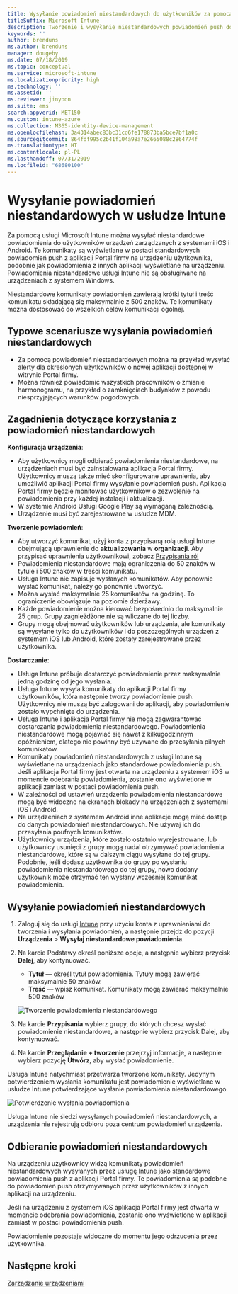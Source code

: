 ```yaml
---
title: Wysyłanie powiadomień niestandardowych do użytkowników za pomocą usługi Microsoft Intune
titleSuffix: Microsoft Intune
description: Tworzenie i wysyłanie niestandardowych powiadomień push do użytkowników urządzeń z systemami iOS i Android przy użyciu usługi Intune
keywords: ''
author: brenduns
ms.author: brenduns
manager: dougeby
ms.date: 07/18/2019
ms.topic: conceptual
ms.service: microsoft-intune
ms.localizationpriority: high
ms.technology: ''
ms.assetid: ''
ms.reviewer: jinyoon
ms.suite: ems
search.appverid: MET150
ms.custom: intune-azure
ms.collection: M365-identity-device-management
ms.openlocfilehash: 3a4314abec83bc31cd6fe178873ba5bce7bf1a0c
ms.sourcegitcommit: 864fdf995c2b41f104a98a7e2665088c2864774f
ms.translationtype: HT
ms.contentlocale: pl-PL
ms.lasthandoff: 07/31/2019
ms.locfileid: "68680100"
---
```

# <a name="send-custom-notifications-in-intune"></a>Wysyłanie powiadomień niestandardowych w usłudze Intune  

Za pomocą usługi Microsoft Intune można wysyłać niestandardowe powiadomienia do użytkowników urządzeń zarządzanych z systemami iOS i Android. Te komunikaty są wyświetlane w postaci standardowych powiadomień push z aplikacji Portal firmy na urządzeniu użytkownika, podobnie jak powiadomienia z innych aplikacji wyświetlane na urządzeniu. Powiadomienia niestandardowe usługi Intune nie są obsługiwane na urządzeniach z systemem Windows.   

Niestandardowe komunikaty powiadomień zawierają krótki tytuł i treść komunikatu składającą się maksymalnie z 500 znaków. Te komunikaty można dostosować do wszelkich celów komunikacji ogólnej.

## <a name="common-scenarios-for-sending-custom-notifications"></a>Typowe scenariusze wysyłania powiadomień niestandardowych  

- Za pomocą powiadomień niestandardowych można na przykład wysyłać alerty dla określonych użytkowników o nowej aplikacji dostępnej w witrynie Portal firmy.  
- Można również powiadomić wszystkich pracowników o zmianie harmonogramu, na przykład o zamknięciach budynków z powodu niesprzyjających warunków pogodowych.  

## <a name="considerations-for-using-custom-notifications"></a>Zagadnienia dotyczące korzystania z powiadomień niestandardowych  

**Konfiguracja urządzenia**:  
- Aby użytkownicy mogli odbierać powiadomienia niestandardowe, na urządzeniach musi być zainstalowana aplikacja Portal firmy. Użytkownicy muszą także mieć skonfigurowane uprawnienia, aby umożliwić aplikacji Portal firmy wysyłanie powiadomień push. Aplikacja Portal firmy będzie monitować użytkowników o zezwolenie na powiadomienia przy każdej instalacji i aktualizacji.  
- W systemie Android Usługi Google Play są wymaganą zależnością.  
- Urządzenie musi być zarejestrowane w usłudze MDM.

**Tworzenie powiadomień**:  
- Aby utworzyć komunikat, użyj konta z przypisaną rolą usługi Intune obejmującą uprawnienie do **aktualizowania** w **organizacji**. Aby przypisać uprawnienia użytkownikowi, zobacz [Przypisania ról](role-based-access-control.md#role-assignments)  
- Powiadomienia niestandardowe mają ograniczenia do 50 znaków w tytule i 500 znaków w treści komunikatu.  
- Usługa Intune nie zapisuje wysłanych komunikatów. Aby ponownie wysłać komunikat, należy go ponownie utworzyć.  
- Można wysłać maksymalnie 25 komunikatów na godzinę. To ograniczenie obowiązuje na poziomie dzierżawy.  
- Każde powiadomienie można kierować bezpośrednio do maksymalnie 25 grup. Grupy zagnieżdżone nie są wliczane do tej liczby.  
- Grupy mogą obejmować użytkowników lub urządzenia, ale komunikaty są wysyłane tylko do użytkowników i do poszczególnych urządzeń z systemem iOS lub Android, które zostały zarejestrowane przez użytkownika.  

**Dostarczanie**:  
- Usługa Intune próbuje dostarczyć powiadomienie przez maksymalnie jedną godzinę od jego wysłania.  
- Usługa Intune wysyła komunikaty do aplikacji Portal firmy użytkowników, która następnie tworzy powiadomienie push. Użytkownicy nie muszą być zalogowani do aplikacji, aby powiadomienie zostało wypchnięte do urządzenia.  
- Usługa Intune i aplikacja Portal firmy nie mogą zagwarantować dostarczania powiadomienia niestandardowego. Powiadomienia niestandardowe mogą pojawiać się nawet z kilkugodzinnym opóźnieniem, dlatego nie powinny być używane do przesyłania pilnych komunikatów.  
- Komunikaty powiadomień niestandardowych z usługi Intune są wyświetlane na urządzeniach jako standardowe powiadomienia push. Jeśli aplikacja Portal firmy jest otwarta na urządzeniu z systemem iOS w momencie odebrania powiadomienia, zostanie ono wyświetlone w aplikacji zamiast w postaci powiadomienia push.  
- W zależności od ustawień urządzenia powiadomienia niestandardowe mogą być widoczne na ekranach blokady na urządzeniach z systemami iOS i Android.  
- Na urządzeniach z systemem Android inne aplikacje mogą mieć dostęp do danych powiadomień niestandardowych. Nie używaj ich do przesyłania poufnych komunikatów.  
- Użytkownicy urządzenia, które zostało ostatnio wyrejestrowane, lub użytkownicy usunięci z grupy mogą nadal otrzymywać powiadomienia niestandardowe, które są w dalszym ciągu wysyłane do tej grupy.  Podobnie, jeśli dodasz użytkownika do grupy po wysłaniu powiadomienia niestandardowego do tej grupy, nowo dodany użytkownik może otrzymać ten wysłany wcześniej komunikat powiadomienia.  

## <a name="send-a-custom-notification"></a>Wysyłanie powiadomień niestandardowych  

1. Zaloguj się do usługi [Intune](https://go.microsoft.com/fwlink/?linkid=2090973) przy użyciu konta z uprawnieniami do tworzenia i wysyłania powiadomień, a następnie przejdź do pozycji **Urządzenia** > **Wysyłaj niestandardowe powiadomienia**.  

2. Na karcie Podstawy określ poniższe opcje, a następnie wybierz przycisk **Dalej**, aby kontynuować.  
   - **Tytuł** — określ tytuł powiadomienia. Tytuły mogą zawierać maksymalnie 50 znaków.  
   - **Treść** — wpisz komunikat. Komunikaty mogą zawierać maksymalnie 500 znaków

   ![Tworzenie powiadomienia niestandardowego](./media/custom-notifications/custom-notifications.png)  

3. Na karcie **Przypisania** wybierz grupy, do których chcesz wysłać powiadomienie niestandardowe, a następnie wybierz przycisk Dalej, aby kontynuować.  

4. Na karcie **Przeglądanie + tworzenie** przejrzyj informacje, a następnie wybierz pozycję **Utwórz**, aby wysłać powiadomienie.  

Usługa Intune natychmiast przetwarza tworzone komunikaty. Jedynym potwierdzeniem wysłania komunikatu jest powiadomienie wyświetlane w usłudze Intune potwierdzające wysłanie powiadomienia niestandardowego.  

![Potwierdzenie wysłania powiadomienia](./media/custom-notifications/notification-sent.png)  

Usługa Intune nie śledzi wysyłanych powiadomień niestandardowych, a urządzenia nie rejestrują odbioru poza centrum powiadomień urządzenia.  

## <a name="receive-a-custom-notification"></a>Odbieranie powiadomień niestandardowych  

Na urządzeniu użytkownicy widzą komunikaty powiadomień niestandardowych wysyłanych przez usługę Intune jako standardowe powiadomienia push z aplikacji Portal firmy. Te powiadomienia są podobne do powiadomień push otrzymywanych przez użytkowników z innych aplikacji na urządzeniu.  

Jeśli na urządzeniu z systemem iOS aplikacja Portal firmy jest otwarta w momencie odebrania powiadomienia, zostanie ono wyświetlone w aplikacji zamiast w postaci powiadomienia push.  

Powiadomienie pozostaje widoczne do momentu jego odrzucenia przez użytkownika.  

## <a name="next-steps"></a>Następne kroki  
[Zarządzanie urządzeniami](device-management.md)

